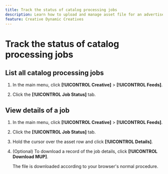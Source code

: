 ```yaml
---
title: Track the status of catalog processing jobs
description: Learn how to upload and manage asset file for an advertiser.
feature: Creative Dynamic Creatives
---
```

# Track the status of catalog processing jobs

## List all catalog processing jobs

1. In the main menu, click **[!UICONTROL Creative]** > **[!UICONTROL Feeds]**.

1. Click the **[!UICONTROL Job Status]** tab.

## View details of a job

1. In the main menu, click **[!UICONTROL Creative]** > **[!UICONTROL Feeds]**.

1. Click the **[!UICONTROL Job Status]** tab.

1. Hold the cursor over the asset row and click **[!UICONTROL Details]**.

1. (Optional) To download a record of the job details, click **[!UICONTROL Download MUP]**. <!-- What does this mean? -->

   The file is downloaded according to your browser's normal procedure.
